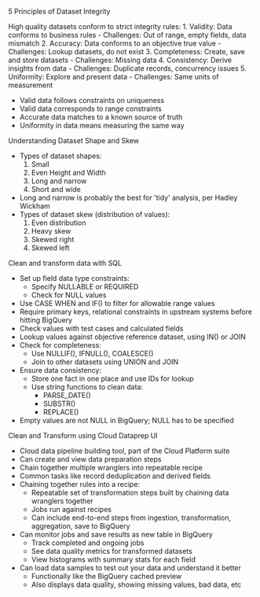 5 Principles of Dataset Integrity

High quality datasets conform to strict integrity rules:
	1. Validity: Data conforms to business rules
		- Challenges: Out of range, empty fields, data mismatch
	2. Accuracy: Data conforms to an objective true value
		- Challenges: Lookup datasets, do not exist
	3. Completeness: Create, save and store datasets
		- Challenges: Missing data
	4. Consistency: Derive insights from data
		- Challenges: Duplicate records, concurrency issues
	5. Uniformity: Explore and present data
		- Challenges: Same units of measurement
- Valid data follows constraints on uniqueness
- Valid data corresponds to range constraints
- Accurate data matches to a known source of truth
- Uniformity in data means measuring the same way

Understanding Dataset Shape and Skew

- Types of dataset shapes:
	1. Small
	2. Even Height and Width
	3. Long and narrow
	4. Short and wide
- Long and narrow is probably the best for 'tidy' analysis, per Hadley Wickham
- Types of dataset skew (distribution of values):
	1. Even distribution
	2. Heavy skew
	3. Skewed right
	4. Skewed left

Clean and transform data with SQL

- Set up field data type constraints:
	- Specify NULLABLE or REQUIRED
	- Check for NULL values
- Use CASE WHEN and IF() to filter for allowable range values
- Require primary keys, relational constraints in upstream systems before hitting BigQuery
- Check values with test cases and calculated fields
- Lookup values against objective reference dataset, using IN() or JOIN
- Check for completeness:
	- Use NULLIF(), IFNULL(), COALESCE()
	- Join to other datasets using UNION and JOIN
- Ensure data consistency:
	- Store one fact in one place and use IDs for lookup
	- Use string functions to clean data:
		- PARSE_DATE()
		- SUBSTR()
		- REPLACE()
- Empty values are not NULL in BigQuery; NULL has to be specified

Clean and Transform using Cloud Dataprep UI

- Cloud data pipeline building tool, part of the Cloud Platform suite
- Can create and view data preparation steps
- Chain together multiple wranglers into repeatable recipe
- Common tasks like record deduplication and derived fields
- Chaining together rules into a recipe:
	- Repeatable set of transformation steps built by chaining data wranglers together
	- Jobs run against recipes
	- Can include end-to-end steps from ingestion, transformation, aggregation, save to BigQuery
- Can monitor jobs and save results as new table in BigQuery
	- Track completed and ongoing jobs
	- See data quality metrics for transformed datasets
	- View histograms with summary stats for each field
- Can load data samples to test out your data and understand it better
	- Functionally like the BigQuery cached preview
	- Also displays data quality, showing missing values, bad data, etc
